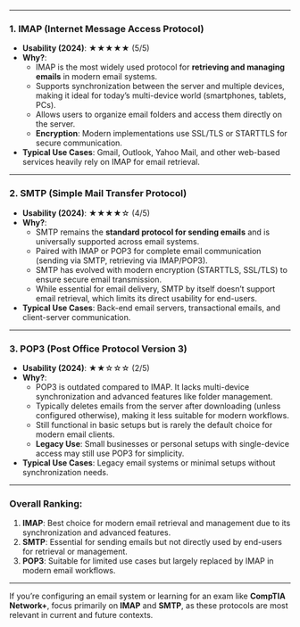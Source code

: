 
---

### **1. IMAP (Internet Message Access Protocol)**

- **Usability (2024)**: ★★★★★ (5/5)
- **Why?**:
    - IMAP is the most widely used protocol for **retrieving and managing emails** in modern email systems.
    - Supports synchronization between the server and multiple devices, making it ideal for today’s multi-device world (smartphones, tablets, PCs).
    - Allows users to organize email folders and access them directly on the server.
    - **Encryption**: Modern implementations use SSL/TLS or STARTTLS for secure communication.
- **Typical Use Cases**: Gmail, Outlook, Yahoo Mail, and other web-based services heavily rely on IMAP for email retrieval.

---

### **2. SMTP (Simple Mail Transfer Protocol)**

- **Usability (2024)**: ★★★★☆ (4/5)
- **Why?**:
    - SMTP remains the **standard protocol for sending emails** and is universally supported across email systems.
    - Paired with IMAP or POP3 for complete email communication (sending via SMTP, retrieving via IMAP/POP3).
    - SMTP has evolved with modern encryption (STARTTLS, SSL/TLS) to ensure secure email transmission.
    - While essential for email delivery, SMTP by itself doesn’t support email retrieval, which limits its direct usability for end-users.
- **Typical Use Cases**: Back-end email servers, transactional emails, and client-server communication.

---

### **3. POP3 (Post Office Protocol Version 3)**

- **Usability (2024)**: ★★☆☆☆ (2/5)
- **Why?**:
    - POP3 is outdated compared to IMAP. It lacks multi-device synchronization and advanced features like folder management.
    - Typically deletes emails from the server after downloading (unless configured otherwise), making it less suitable for modern workflows.
    - Still functional in basic setups but is rarely the default choice for modern email clients.
    - **Legacy Use**: Small businesses or personal setups with single-device access may still use POP3 for simplicity.
- **Typical Use Cases**: Legacy email systems or minimal setups without synchronization needs.

---

### Overall Ranking:

1. **IMAP**: Best choice for modern email retrieval and management due to its synchronization and advanced features.
2. **SMTP**: Essential for sending emails but not directly used by end-users for retrieval or management.
3. **POP3**: Suitable for limited use cases but largely replaced by IMAP in modern email workflows.

---

If you’re configuring an email system or learning for an exam like **CompTIA Network+**, focus primarily on **IMAP** and **SMTP**, as these protocols are most relevant in current and future contexts.